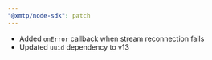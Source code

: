 ```yaml
---
"@xmtp/node-sdk": patch
---
```


- Added `onError` callback when stream reconnection fails
- Updated `uuid` dependency to v13
